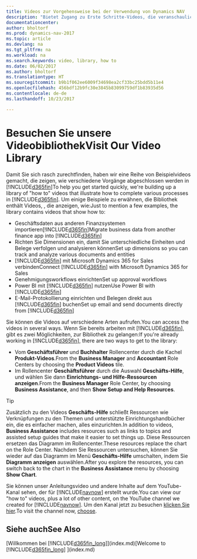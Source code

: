```yaml
---
title: Videos zur Vorgehensweise bei der Verwendung von Dynamics NAV
description: "Bietet Zugang zu Erste Schritte-Videos, die veranschaulichen, wie häufige Aufgaben ausgeführt werden."
documentationcenter: 
author: bholtorf
ms.prod: dynamics-nav-2017
ms.topic: article
ms.devlang: na
ms.tgt_pltfrm: na
ms.workload: na
ms.search.keywords: video, library, how to
ms.date: 06/02/2017
ms.author: bholtorf
ms.translationtype: HT
ms.sourcegitcommit: b9b1f062ee6009f34698ea2cf33bc25bdd5b11e4
ms.openlocfilehash: 456bdf12b9fc30e3845b83099759df1b83935d56
ms.contentlocale: de-de
ms.lasthandoff: 10/23/2017

---
```

# <a name="visit-our-video-library"></a><span data-ttu-id="ba65b-103">Besuchen Sie unsere Videobibliothek</span><span class="sxs-lookup"><span data-stu-id="ba65b-103">Visit Our Video Library</span></span>
<span data-ttu-id="ba65b-104">Damit Sie sich rasch zurechtfinden, haben wir eine Reihe von Beispielvideos gemacht, die zeigen, wie verschiedene Vorgänge abgeschlossen werden in [!INCLUDE[d365fin](includes/d365fin_md.md)]</span><span class="sxs-lookup"><span data-stu-id="ba65b-104">To help you get started quickly, we're building up a library of "how to" videos that illustrate how to complete various processes in [!INCLUDE[d365fin](includes/d365fin_md.md)].</span></span> <span data-ttu-id="ba65b-105">Um einige Beispiele zu erwähnen, die Bibliothek enthält Videos, , die anzeigen, wie:</span><span class="sxs-lookup"><span data-stu-id="ba65b-105">Just to mention a few examples, the library contains videos that show how to:</span></span>  

* <span data-ttu-id="ba65b-106">Geschäftsdaten aus anderen Finanzsystemen importieren[!INCLUDE[d365fin](includes/d365fin_md.md)]</span><span class="sxs-lookup"><span data-stu-id="ba65b-106">Migrate business data from another finance app into [!INCLUDE[d365fin](includes/d365fin_md.md)]</span></span>  
* <span data-ttu-id="ba65b-107">Richten Sie Dimensionen ein, damit Sie unterschiedliche Einheiten und Belege verfolgen und analysieren können</span><span class="sxs-lookup"><span data-stu-id="ba65b-107">Set up dimensions so you can track and analyze various documents and entities</span></span>
* <span data-ttu-id="ba65b-108">[!INCLUDE[d365fin](includes/d365fin_md.md)] mit Microsoft Dynamics 365 for Sales verbinden</span><span class="sxs-lookup"><span data-stu-id="ba65b-108">Connect [!INCLUDE[d365fin](includes/d365fin_md.md)] with Microsoft Dynamics 365 for Sales</span></span>
* <span data-ttu-id="ba65b-109">Genehmigungsworkflows einrichten</span><span class="sxs-lookup"><span data-stu-id="ba65b-109">Set up approval workflows</span></span>  
* <span data-ttu-id="ba65b-110">Power BI mit  [!INCLUDE[d365fin](includes/d365fin_md.md)] nutzen</span><span class="sxs-lookup"><span data-stu-id="ba65b-110">Use Power BI with [!INCLUDE[d365fin](includes/d365fin_md.md)]</span></span>  
* <span data-ttu-id="ba65b-111">E-Mail-Protokollierung einrichten und Belegen direkt aus [!INCLUDE[d365fin](includes/d365fin_md.md)] buchen</span><span class="sxs-lookup"><span data-stu-id="ba65b-111">Set up email and send documents directly from [!INCLUDE[d365fin](includes/d365fin_md.md)]</span></span>  

<span data-ttu-id="ba65b-112">Sie können die Videos auf verschiedene Arten aufrufen.</span><span class="sxs-lookup"><span data-stu-id="ba65b-112">You can access the videos in several ways.</span></span> <span data-ttu-id="ba65b-113">Wenn Sie bereits arbeiten mit [!INCLUDE[d365fin](includes/d365fin_md.md)], gibt es zwei Möglichkeiten, zur Bibliothek zu gelangen:</span><span class="sxs-lookup"><span data-stu-id="ba65b-113">If you're already working in [!INCLUDE[d365fin](includes/d365fin_md.md)], there are two ways to get to the library:</span></span>

* <span data-ttu-id="ba65b-114">Vom **Geschäftsführer** und **Buchhalter** Rollencenter durch die Kachel **Produkt-Videos**.</span><span class="sxs-lookup"><span data-stu-id="ba65b-114">From the **Business Manager** and **Accountant** Role Centers by choosing the **Product Videos** tile.</span></span>  
* <span data-ttu-id="ba65b-115">Im Rollencenter **Geschäftsführer** durch die Auswahl **Geschäfts-Hilfe**, und wählen Sie dann **Einrichtungs- und Hilfe-Ressourcen anzeigen**.</span><span class="sxs-lookup"><span data-stu-id="ba65b-115">From the **Business Manager** Role Center, by choosing **Business Assistance**, and then **Show Setup and Help Resources**.</span></span>  

> [!Tip]  
> <span data-ttu-id="ba65b-116">Zusätzlich zu den Videos **Geschäfts-Hilfe** schließt Ressourcen wie Verknüpfungen zu den Themen und unterstützte Einrichtungshandbücher ein, die es einfacher machen, alles einzurichten.</span><span class="sxs-lookup"><span data-stu-id="ba65b-116">In addition to videos, **Business Assistance** includes resources such as links to topics and assisted setup guides that make it easier to set things up.</span></span> <span data-ttu-id="ba65b-117">Diese Ressourcen ersetzen das Diagramm im Rollencenter.</span><span class="sxs-lookup"><span data-stu-id="ba65b-117">These resources replace the chart on the Role Center.</span></span> <span data-ttu-id="ba65b-118">Nachdem Sie Ressourcen untersuchen, können Sie wieder auf das Diagramm im Menü **Geschäfts-Hilfe** umschalten, indem Sie **Diagramm anzeigen** auswählen.</span><span class="sxs-lookup"><span data-stu-id="ba65b-118">After you explore the resources, you can switch back to the chart in the **Business Assistance** menu by choosing **Show Chart**.</span></span>  

<span data-ttu-id="ba65b-119">Sie können unser Anleitungsvideo und andere Inhalte auf dem YouTube-Kanal sehen, der für [!INCLUDE[navnow](includes/navnow_md.md)] erstellt wurde.</span><span class="sxs-lookup"><span data-stu-id="ba65b-119">You can view our "how to" videos, plus a lot of other content, on the YouTube channel we created for [!INCLUDE[navnow](includes/navnow_md.md)].</span></span> <span data-ttu-id="ba65b-120">Um den Kanal jetzt zu besuchen [klicken Sie hier](https://go.microsoft.com/fwlink/?linkid=851533).</span><span class="sxs-lookup"><span data-stu-id="ba65b-120">To visit the channel now, [choose](https://go.microsoft.com/fwlink/?linkid=851533).</span></span>

## <a name="see-also"></a><span data-ttu-id="ba65b-121">Siehe auch</span><span class="sxs-lookup"><span data-stu-id="ba65b-121">See Also</span></span>
<span data-ttu-id="ba65b-122">[Willkommen bei [!INCLUDE[d365fin_long](includes/d365fin_long_md.md)]](index.md)</span><span class="sxs-lookup"><span data-stu-id="ba65b-122">[Welcome to [!INCLUDE[d365fin_long](includes/d365fin_long_md.md)] ](index.md)</span></span>

